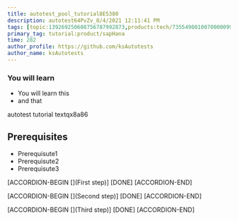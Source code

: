 ```yaml
---
title: autotest_pool_tutorial8E5380
description: autotest64PvZv_8/4/2021 12:11:41 PM
tags: [topic:139269250608756787992873,products:tech/73554900100700000996,tutorial:experience/advanced]
primary_tag: tutorial:product/sapHana
time: 282
author_profile: https://github.com/ksAutotests
author_name: ksAutotests
---
```

### You will learn
- You will learn this
- and that

autotest tutorial textqx8a86

## Prerequisites
- Prerequisute1
- Prerequisute2
- Prerequisute3

[ACCORDION-BEGIN [](First step)]
[DONE]
[ACCORDION-END]

[ACCORDION-BEGIN [](Second step)]
[DONE]
[ACCORDION-END]

[ACCORDION-BEGIN [](Third step)]
[DONE]
[ACCORDION-END]

